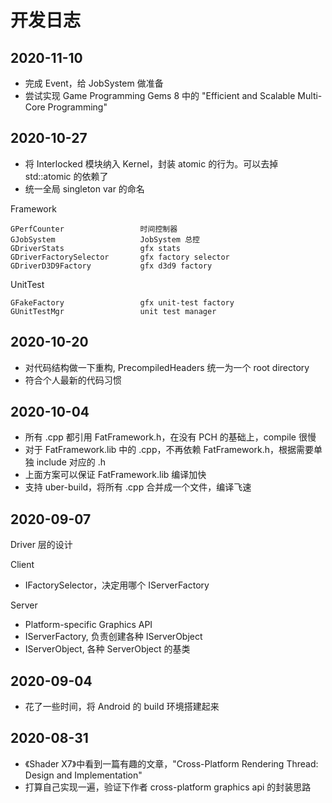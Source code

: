 # 开发日志

## 2020-11-10

 * 完成 Event，给 JobSystem 做准备
 * 尝试实现 Game Programming Gems 8 中的 "Efficient and Scalable Multi-Core Programming"


## 2020-10-27

 * 将 Interlocked 模块纳入 Kernel，封装 atomic 的行为。可以去掉 std::atomic 的依赖了
 * 统一全局 singleton var 的命名

Framework

```
GPerfCounter                 时间控制器
GJobSystem                   JobSystem 总控
GDriverStats                 gfx stats
GDriverFactorySelector       gfx factory selector
GDriverD3D9Factory           gfx d3d9 factory
```

UnitTest

```
GFakeFactory                 gfx unit-test factory
GUnitTestMgr                 unit test manager
```


## 2020-10-20

 * 对代码结构做一下重构, PrecompiledHeaders 统一为一个 root directory
 * 符合个人最新的代码习惯


## 2020-10-04

 * 所有 .cpp 都引用 FatFramework.h，在没有 PCH 的基础上，compile 很慢
 * 对于 FatFramework.lib 中的 .cpp，不再依赖 FatFramework.h，根据需要单独 include 对应的 .h
 * 上面方案可以保证 FatFramework.lib 编译加快
 * 支持 uber-build，将所有 .cpp 合并成一个文件，编译飞速


## 2020-09-07

Driver 层的设计

Client

 * IFactorySelector，决定用哪个 IServerFactory

Server

 * Platform-specific Graphics API
 * IServerFactory, 负责创建各种 IServerObject
 * IServerObject, 各种 ServerObject 的基类


## 2020-09-04

 * 花了一些时间，将 Android 的 build 环境搭建起来


## 2020-08-31

 * 《Shader X7》中看到一篇有趣的文章，"Cross-Platform Rendering Thread: Design and Implementation"
 * 打算自己实现一遍，验证下作者 cross-platform graphics api 的封装思路
